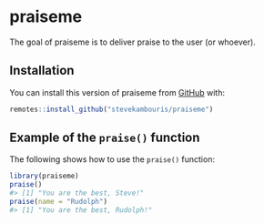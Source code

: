 
<!-- README.md is generated from README.Rmd. Please edit that file -->
praiseme
========

The goal of praiseme is to deliver praise to the user (or whoever).

Installation
------------

You can install this version of praiseme from [GitHub](https://github.com/stevekambouris/praiseme) with:

``` r
remotes::install_github("stevekambouris/praiseme")
```

Example of the `praise()` function
----------------------------------

The following shows how to use the `praise()` function:

``` r
library(praiseme)
praise()
#> [1] "You are the best, Steve!"
praise(name = "Rudolph")
#> [1] "You are the best, Rudolph!"
```
